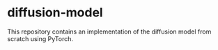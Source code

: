 # diffusion-model

This repository contains an implementation of the diffusion model from scratch using PyTorch.
